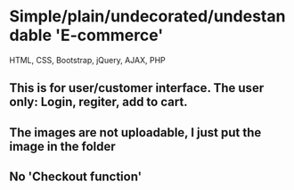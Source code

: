 # Simple/plain/undecorated/undestandable 'E-commerce'

HTML, CSS, Bootstrap, jQuery, AJAX, PHP

## This is for user/customer interface. The user only: Login, regiter, add to cart.

## The images are not uploadable, I just put the image in the folder

## No 'Checkout function'
